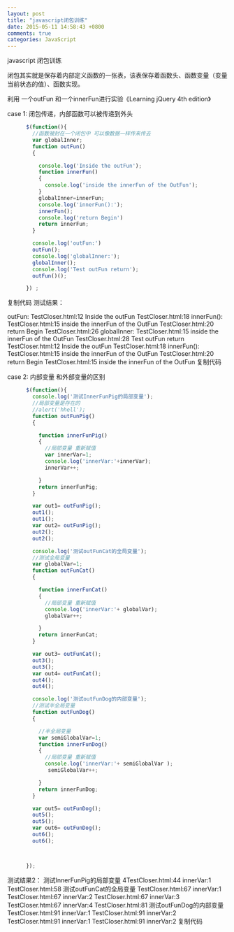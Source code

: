 ```yaml
---
layout: post
title: "javascript闭包训练"
date: 2015-05-11 14:58:43 +0800
comments: true
categories: JavaScript 
---
```

<!--more-->
javascript  闭包训练

闭包其实就是保存着内部定义函数的一张表，该表保存着函数头、函数变量（变量当前状态的值）、函数实现。

利用  一个outFun 和一个innerFun进行实验《Learning jQuery 4th edition》

case 1:  闭包传递，内部函数可以被传递到外头

```javascript
      $(function(){
        //函数被封在一个闭包中 可以像数据一样传来传去
        var globalInner;
        function outFun()
        {

          console.log('Inside the outFun');
          function innerFun()
          {
            console.log('inside the innerFun of the OutFun');
          }
          globalInner=innerFun;
          console.log('innerFun():');
          innerFun();
          console.log('return Begin')
          return innerFun;
        }

        console.log('outFun:')
        outFun();
        console.log('globalInner:');
        globalInner();
        console.log('Test outFun return');
        outFun()();

      }) ;
```
复制代码
测试结果：

outFun:
TestCloser.html:12 Inside the outFun
TestCloser.html:18 innerFun():
TestCloser.html:15 inside the innerFun of the OutFun
TestCloser.html:20 return Begin
TestCloser.html:26 globalInner:
TestCloser.html:15 inside the innerFun of the OutFun
TestCloser.html:28 Test outFun return
TestCloser.html:12 Inside the outFun
TestCloser.html:18 innerFun():
TestCloser.html:15 inside the innerFun of the OutFun
TestCloser.html:20 return Begin
TestCloser.html:15 inside the innerFun of the OutFun
复制代码



case 2:  内部变量 和外部变量的区别
```javascript
      $(function(){
        console.log('测试InnerFunPig的局部变量');
        //局部变量是存在的
        //alert('hhell');
        function outFunPig()
        {

          function innerFunPig()
          {
            //局部变量 重新赋值
            var innerVar=1;
            console.log('innerVar:'+innerVar);
            innerVar++;

          }
          return innerFunPig;
        }

        var out1= outFunPig();
        out1();
        out1();
        var out2= outFunPig();
        out2();
        out2();

        console.log('测试outFunCat的全局变量');
        //测试全局变量
        var globalVar=1;
        function outFunCat()
        {

          function innerFunCat()
          {
            //局部变量 重新赋值
            console.log('innerVar:'+ globalVar);
            globalVar++;

          }
          return innerFunCat;
        }

        var out3= outFunCat();
        out3();
        out3();
        var out4= outFunCat();
        out4();
        out4();

        console.log('测试outFunDog的内部变量');
        //测试半全局变量
        function outFunDog()
        {

          //半全局变量
          var semiGlobalVar=1;
          function innerFunDog()
          {
            //局部变量 重新赋值
            console.log('innerVar:'+ semiGlobalVar );
             semiGlobalVar++;

          }
          return innerFunDog;
        }

        var out5= outFunDog();
        out5();
        out5();
        var out6= outFunDog();
        out6();
        out6();



      });
```
测试结果2：
测试InnerFunPig的局部变量
4TestCloser.html:44 innerVar:1
TestCloser.html:58 测试outFunCat的全局变量
TestCloser.html:67 innerVar:1
TestCloser.html:67 innerVar:2
TestCloser.html:67 innerVar:3
TestCloser.html:67 innerVar:4
TestCloser.html:81 测试outFunDog的内部变量
TestCloser.html:91 innerVar:1
TestCloser.html:91 innerVar:2
TestCloser.html:91 innerVar:1
TestCloser.html:91 innerVar:2
复制代码

